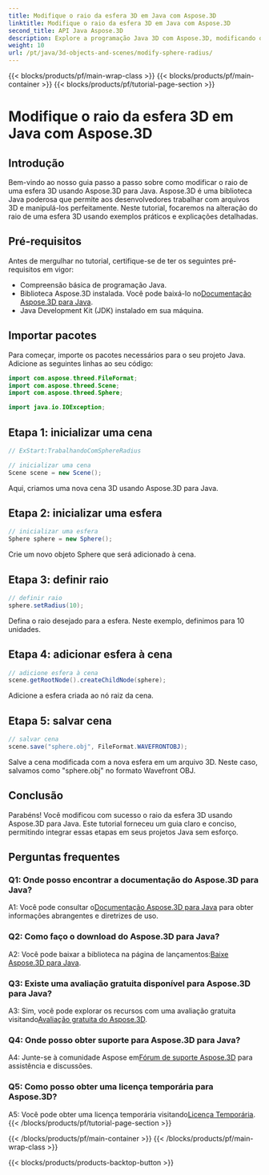 ```yaml
---
title: Modifique o raio da esfera 3D em Java com Aspose.3D
linktitle: Modifique o raio da esfera 3D em Java com Aspose.3D
second_title: API Java Aspose.3D
description: Explore a programação Java 3D com Aspose.3D, modificando o raio da esfera sem esforço. Baixe agora para uma experiência de desenvolvimento 3D perfeita.
weight: 10
url: /pt/java/3d-objects-and-scenes/modify-sphere-radius/
---
```


{{< blocks/products/pf/main-wrap-class >}}
{{< blocks/products/pf/main-container >}}
{{< blocks/products/pf/tutorial-page-section >}}

# Modifique o raio da esfera 3D em Java com Aspose.3D

## Introdução

Bem-vindo ao nosso guia passo a passo sobre como modificar o raio de uma esfera 3D usando Aspose.3D para Java. Aspose.3D é uma biblioteca Java poderosa que permite aos desenvolvedores trabalhar com arquivos 3D e manipulá-los perfeitamente. Neste tutorial, focaremos na alteração do raio de uma esfera 3D usando exemplos práticos e explicações detalhadas.

## Pré-requisitos

Antes de mergulhar no tutorial, certifique-se de ter os seguintes pré-requisitos em vigor:

- Compreensão básica de programação Java.
-  Biblioteca Aspose.3D instalada. Você pode baixá-lo no[Documentação Aspose.3D para Java](https://reference.aspose.com/3d/java/).
- Java Development Kit (JDK) instalado em sua máquina.

## Importar pacotes

Para começar, importe os pacotes necessários para o seu projeto Java. Adicione as seguintes linhas ao seu código:

```java
import com.aspose.threed.FileFormat;
import com.aspose.threed.Scene;
import com.aspose.threed.Sphere;

import java.io.IOException;
```

## Etapa 1: inicializar uma cena

```java
// ExStart:TrabalhandoComSphereRadius

// inicializar uma cena
Scene scene = new Scene();
```

Aqui, criamos uma nova cena 3D usando Aspose.3D para Java.

## Etapa 2: inicializar uma esfera

```java
// inicializar uma esfera
Sphere sphere = new Sphere();
```

Crie um novo objeto Sphere que será adicionado à cena.

## Etapa 3: definir raio

```java
// definir raio
sphere.setRadius(10);
```

Defina o raio desejado para a esfera. Neste exemplo, definimos para 10 unidades.

## Etapa 4: adicionar esfera à cena

```java
// adicione esfera à cena
scene.getRootNode().createChildNode(sphere);
```

Adicione a esfera criada ao nó raiz da cena.

## Etapa 5: salvar cena

```java
// salvar cena
scene.save("sphere.obj", FileFormat.WAVEFRONTOBJ);
```

Salve a cena modificada com a nova esfera em um arquivo 3D. Neste caso, salvamos como "sphere.obj" no formato Wavefront OBJ.

## Conclusão

Parabéns! Você modificou com sucesso o raio da esfera 3D usando Aspose.3D para Java. Este tutorial forneceu um guia claro e conciso, permitindo integrar essas etapas em seus projetos Java sem esforço.

## Perguntas frequentes

### Q1: Onde posso encontrar a documentação do Aspose.3D para Java?

 A1: Você pode consultar o[Documentação Aspose.3D para Java](https://reference.aspose.com/3d/java/) para obter informações abrangentes e diretrizes de uso.

### Q2: Como faço o download do Aspose.3D para Java?

 A2: Você pode baixar a biblioteca na página de lançamentos:[Baixe Aspose.3D para Java](https://releases.aspose.com/3d/java/).

### Q3: Existe uma avaliação gratuita disponível para Aspose.3D para Java?

 A3: Sim, você pode explorar os recursos com uma avaliação gratuita visitando[Avaliação gratuita do Aspose.3D](https://releases.aspose.com/).

### Q4: Onde posso obter suporte para Aspose.3D para Java?

 A4: Junte-se à comunidade Aspose em[Fórum de suporte Aspose.3D](https://forum.aspose.com/c/3d/18) para assistência e discussões.

### Q5: Como posso obter uma licença temporária para Aspose.3D?

 A5: Você pode obter uma licença temporária visitando[Licença Temporária](https://purchase.aspose.com/temporary-license/).
{{< /blocks/products/pf/tutorial-page-section >}}

{{< /blocks/products/pf/main-container >}}
{{< /blocks/products/pf/main-wrap-class >}}

{{< blocks/products/products-backtop-button >}}
